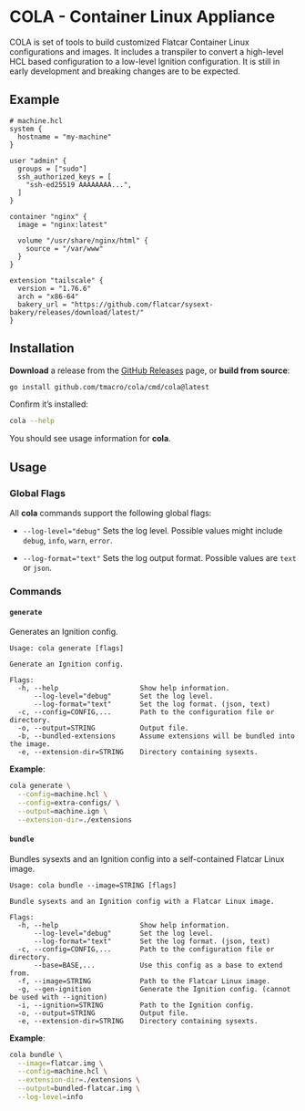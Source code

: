 # COLA - Container Linux Appliance

COLA is set of tools to build customized Flatcar Container Linux configurations and images.
It includes a transpiler to convert a high-level HCL based configuration to a low-level Ignition configuration.
It is still in early development and breaking changes are to be expected.

## Example

```hcl
# machine.hcl
system {
  hostname = "my-machine"
}

user "admin" {
  groups = ["sudo"]
  ssh_authorized_keys = [
    "ssh-ed25519 AAAAAAAA...",
  ]
}

container "nginx" {
  image = "nginx:latest"

  volume "/usr/share/nginx/html" {
    source = "/var/www"
  }
}

extension "tailscale" {
  version = "1.76.6"
  arch = "x86-64"
  bakery_url = "https://github.com/flatcar/sysext-bakery/releases/download/latest/"
}
```

## Installation

**Download** a release from the [GitHub Releases](https://github.com/tmacro/cola/releases) page, or **build from source**:
   ```bash
   go install github.com/tmacro/cola/cmd/cola@latest
   ```

Confirm it’s installed:
   ```bash
   cola --help
   ```
   You should see usage information for **cola**.

## Usage

### Global Flags

All **cola** commands support the following global flags:

- `--log-level="debug"`
  Sets the log level. Possible values might include `debug`, `info`, `warn`, `error`.

- `--log-format="text"`
  Sets the log output format. Possible values are `text` or `json`.

### Commands

#### `generate`

Generates an Ignition config.

```
Usage: cola generate [flags]

Generate an Ignition config.

Flags:
  -h, --help                    Show help information.
      --log-level="debug"       Set the log level.
      --log-format="text"       Set the log format. (json, text)
  -c, --config=CONFIG,...       Path to the configuration file or directory.
  -o, --output=STRING           Output file.
  -b, --bundled-extensions      Assume extensions will be bundled into the image.
  -e, --extension-dir=STRING    Directory containing sysexts.
```

**Example**:
```bash
cola generate \
  --config=machine.hcl \
  --config=extra-configs/ \
  --output=machine.ign \
  --extension-dir=./extensions
```

#### `bundle`

Bundles sysexts and an Ignition config into a self-contained Flatcar Linux image.

```
Usage: cola bundle --image=STRING [flags]

Bundle sysexts and an Ignition config with a Flatcar Linux image.

Flags:
  -h, --help                    Show help information.
      --log-level="debug"       Set the log level.
      --log-format="text"       Set the log format. (json, text)
  -c, --config=CONFIG,...       Path to the configuration file or directory.
      --base=BASE,...           Use this config as a base to extend from.
  -f, --image=STRING            Path to the Flatcar Linux image.
  -g, --gen-ignition            Generate the Ignition config. (cannot be used with --ignition)
  -i, --ignition=STRING         Path to the Ignition config.
  -o, --output=STRING           Output file.
  -e, --extension-dir=STRING    Directory containing sysexts.
```

**Example**:
```bash
cola bundle \
  --image=flatcar.img \
  --config=machine.hcl \
  --extension-dir=./extensions \
  --output=bundled-flatcar.img \
  --log-level=info
```
